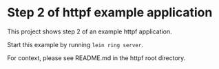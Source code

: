 # Step 2 of httpf example application

This project shows step 2 of an example httpf application.

Start this example by running `lein ring server`.

For context, please see README.md in the httpf root directory.
